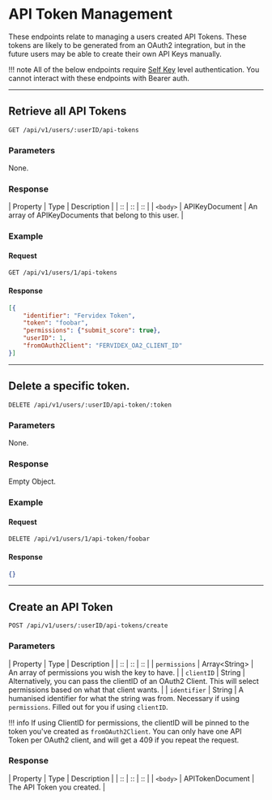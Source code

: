 # API Token Management

These endpoints relate to managing a users created API Tokens.
These tokens are likely to be generated from an OAuth2 integration, but in the future users may be able to create their own API Keys manually.

!!! note
	All of the below endpoints require [Self Key](../auth.md) level authentication. You cannot interact with these endpoints with Bearer auth.

*****

## Retrieve all API Tokens

`GET /api/v1/users/:userID/api-tokens`

### Parameters

None.

### Response

| Property | Type | Description |
| :: | :: | :: |
| `<body>` | APIKeyDocument | An array of APIKeyDocuments that belong to this user. |

### Example

#### Request
```
GET /api/v1/users/1/api-tokens
```

#### Response
```json
[{
	"identifier": "Fervidex Token",
	"token": "foobar",
	"permissions": {"submit_score": true},
	"userID": 1,
	"fromOAuth2Client": "FERVIDEX_OA2_CLIENT_ID"
}]
```

*****

## Delete a specific token.

`DELETE /api/v1/users/:userID/api-token/:token`

### Parameters

None.

### Response

Empty Object.

### Example

#### Request
```
DELETE /api/v1/users/1/api-token/foobar
```

#### Response
```json
{}
```

*****

## Create an API Token

`POST /api/v1/users/:userID/api-tokens/create`

### Parameters

| Property | Type | Description |
| :: | :: | :: |
| `permissions` | Array&lt;String&gt; | An array of permissions you wish the key to have. |
| `clientID` | String | Alternatively, you can pass the clientID of an OAuth2 Client. This will select permissions based on what that client wants. |
| `identifier` | String | A humanised identifier for what the string was from. Necessary if using `permissions`. Filled out for you if using `clientID`.

!!! info
	If using ClientID for permissions, the clientID will be pinned to the
	token you've created as `fromOAuth2Client`. You can only have one
	API Token per OAuth2 client, and will get a 409 if you repeat the request.

### Response

| Property | Type | Description |
| :: | :: | :: |
| `<body>` | APITokenDocument | The API Token you created. |
